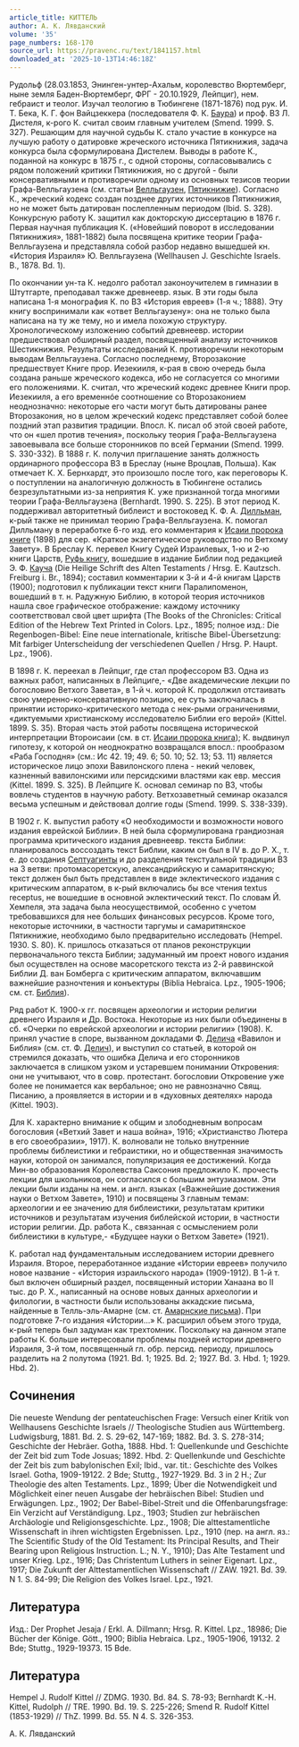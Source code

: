 ```yaml
---
article_title: КИТТЕЛЬ
author: А. К. Лявданский
volume: '35'
page_numbers: 168-170
source_url: https://pravenc.ru/text/1841157.html
downloaded_at: '2025-10-13T14:46:18Z'
---
```


Рудольф (28.03.1853, Энинген-унтер-Ахальм, королевство Вюртемберг, ныне земля Баден-Вюртемберг, ФРГ - 20.10.1929, Лейпциг), нем. гебраист и теолог. Изучал теологию в Тюбингене (1871-1876) под рук. И. Т. Бека, К. Г. фон Вайцзеккера (последователя Ф. К. [Баура](https://pravenc.ru/text/Баура.html)) и проф. ВЗ Л. Дистеля, к-рого К. считал своим главным учителем (Smend. 1999. S. 327). Решающим для научной судьбы К. стало участие в конкурсе на лучшую работу о датировке жреческого источника Пятикнижия, задача конкурса была сформулирована Дистелем. Выводы в работе К., поданной на конкурс в 1875 г., с одной стороны, согласовывались с рядом положений критики Пятикнижия, но с другой - были консервативными и противоречили одному из основных тезисов теории Графа-Велльгаузена (см. статьи [Велльгаузен](https://pravenc.ru/text/Велльгаузен.html), [Пятикнижие](https://pravenc.ru/text/Пятикнижие.html)). Согласно К., жреческий кодекс создан позднее других источников Пятикнижия, но не может быть датирован послепленным периодом (Ibid. S. 328). Конкурсную работу К. защитил как докторскую диссертацию в 1876 г. Первая научная публикация К. («Новейший поворот в исследовании Пятикнижия», 1881-1882) была посвящена критике теории Графа-Велльгаузена и представляла собой разбор недавно вышедшей кн. «История Израиля» Ю. Велльгаузена (Wellhausen J. Geschichte Israels. B., 1878. Bd. 1).

По окончании ун-та К. недолго работал законоучителем в гимназии в Штутгарте, преподавал также древнеевр. язык. В эти годы была написана 1-я монография К. по ВЗ «История евреев» (1-я ч.; 1888). Эту книгу воспринимали как «ответ Велльгаузену»: она не только была написана на ту же тему, но и имела похожую структуру. Хронологическому изложению событий древнеевр. истории предшествовал обширный раздел, посвященный анализу источников Шестикнижия. Результаты исследований К. противоречили некоторым выводам Велльгаузена. Согласно последнему, Второзаконие предшествует Книге прор. Иезекииля, к-рая в свою очередь была создана раньше жреческого кодекса, ибо не согласуется со многими его положениями. К. считал, что жреческий кодекс древнее Книги прор. Иезекииля, а его временнóе соотношение со Второзаконием неоднозначно: некоторые его части могут быть датированы ранее Второзакония, но в целом жреческий кодекс представляет собой более поздний этап развития традиции. Впосл. К. писал об этой своей работе, что он «шел против течения», поскольку теория Графа-Велльгаузена завоевывала все больше сторонников по всей Германии (Smend. 1999. S. 330-332). В 1888 г. К. получил приглашение занять должность ординарного профессора ВЗ в Бреслау (ныне Вроцлав, Польша). Как отмечает К. Х. Бернхардт, это произошло после того, как переговоры К. о поступлении на аналогичную должность в Тюбингене остались безрезультатными из-за неприятия К. уже признанной тогда многими теории Графа-Велльгаузена (Bernhardt. 1990. S. 225). В этот период К. поддерживал авторитетный библеист и востоковед К. Ф. А. [Дилльман](https://pravenc.ru/text/Дилльман.html), к-рый также не принимал теорию Графа-Велльгаузена. К. помогал Дилльману в переработке 6-го изд. его комментария к [Исаии пророка книге](<https://pravenc.ru/text/Исаии пророка книге.html>) (1898) для сер. «Краткое экзегетическое руководство по Ветхому Завету». В Бреслау К. перевел Книгу Судей Израилевых, 1-ю и 2-ю книги Царств, [Руфь книгу](<https://pravenc.ru/text/Руфь книгу.html>), вошедшие в издание Библии под редакцией Э. Ф. [Кауча](https://pravenc.ru/text/Кауча.html) (Die Heilige Schrift des Alten Testaments / Hrsg. E. Kautzsch. Freiburg i. Br., 1894); составил комментарии к 3-й и 4-й книгам Царств (1900); подготовил к публикации текст книги Паралипоменон, вошедший в т. н. Радужную Библию, в которой теория источников нашла свое графическое отображение: каждому источнику соответствовал свой цвет шрифта (The Books of the Chronicles: Critical Edition of the Hebrew Text Printed in Colors. Lpz., 1895; полное изд.: Die Regenbogen-Bibel: Eine neue internationale, kritische Bibel-Übersetzung: Mit farbiger Unterscheidung der verschiedenen Quellen / Hrsg. P. Haupt. Lpz., 1906).

В 1898 г. К. переехал в Лейпциг, где стал профессором ВЗ. Одна из важных работ, написанных в Лейпциге,- «Две академические лекции по богословию Ветхого Завета», в 1-й ч. которой К. продолжил отстаивать свою умеренно-консервативную позицию, ее суть заключалась в принятии историко-критического метода с нек-рыми ограничениями, «диктуемыми христианскому исследователю Библии его верой» (Kittel. 1899. S. 35). Вторая часть этой работы посвящена исторической интерпретации Второисаии (см. в ст. [Исаии пророка книга](<https://pravenc.ru/text/Исаии пророка книга.html>)); К. выдвинул гипотезу, к которой он неоднократно возвращался впосл.: прообразом «Раба Господня» (см.: Ис 42. 19; 49. 6; 50. 10; 52. 13; 53. 11) является историческое лицо эпохи Вавилонского плена - некий человек, казненный вавилонскими или персидскими властями как евр. мессия (Kittel. 1899. S. 325). В Лейпциге К. основал семинар по ВЗ, чтобы вовлечь студентов в научную работу. Ветхозаветный семинар оказался весьма успешным и действовал долгие годы (Smend. 1999. S. 338-339).

В 1902 г. К. выпустил работу «О необходимости и возможности нового издания еврейской Библии». В ней была сформулирована грандиозная программа критического издания древнеевр. текста Библии: планировалось воссоздать текст Библии, каким он был в IV в. до Р. Х., т. е. до создания [Септуагинты](https://pravenc.ru/text/Септуагинты.html) и до разделения текстуальной традиции ВЗ на 3 ветви: протомасоретскую, александрийскую и самаритянскую; текст должен был быть представлен в виде эклектического издания с критическим аппаратом, в к-рый включались бы все чтения textus receptus, не вошедшие в основной эклектический текст. По словам Й. Хемпеля, эта задача была неосуществимой, особенно с учетом требовавшихся для нее больших финансовых ресурсов. Кроме того, некоторые источники, в частности таргумы и самаритянское Пятикнижие, необходимо было предварительно исследовать (Hempel. 1930. S. 80). К. пришлось отказаться от планов реконструкции первоначального текста Библии; задуманный им проект нового издания был осуществлен на основе масоретского текста из 2-й раввинской Библии Д. ван Бомберга с критическим аппаратом, включавшим важнейшие разночтения и конъектуры (Biblia Hebraica. Lpz., 1905-1906; см. ст. [Библия](https://pravenc.ru/text/Библия.html)).

Ряд работ К. 1900-х гг. посвящен археологии и истории религии древнего Израиля и Др. Востока. Некоторые из них были объединены в сб. «Очерки по еврейской археологии и истории религии» (1908). К. принял участие в споре, вызванном докладами Ф. [Делича](https://pravenc.ru/text/Делича.html) «Вавилон и Библия» (см. ст. Ф. [Делич](https://pravenc.ru/text/Делич.html)), и выступил со статьей, в которой он стремился доказать, что ошибка Делича и его сторонников заключается в слишком узком и устаревшем понимании Откровения: они не учитывают, что в совр. протестант. богословии Откровение уже более не понимается как вербальное; оно не равнозначно Свящ. Писанию, а проявляется в истории и в «духовных деятелях» народа (Kittel. 1903).

Для К. характерно внимание к общим и злободневным вопросам богословия («Ветхий Завет и наша война», 1916; «Христианство Лютера в его своеобразии», 1917). К. волновали не только внутренние проблемы библеистики и гебраистики, но и общественная значимость науки, которой он занимался, популяризация ее достижений. Когда Мин-во образования Королевства Саксония предложило К. прочесть лекции для школьников, он согласился с большим энтузиазмом. Эти лекции были изданы на нем. и англ. языках («Важнейшие достижения науки о Ветхом Завете», 1910) и посвящены 3 главным темам: археологии и ее значению для библеистики, результатам критики источников и результатам изучения библейской истории, в частности истории религии. Др. работа К., связанная с осмыслением роли библеистики в культуре,- «Будущее науки о Ветхом Завете» (1921).

К. работал над фундаментальным исследованием истории древнего Израиля. Второе, переработанное издание «Истории евреев» получило новое название - «История израильского народа» (1909-1912). В 1-й т. был включен обширный раздел, посвященный истории Ханаана во II тыс. до Р. Х., написанный на основе новых данных археологии и филологии, в частности были использованы аккадские письма, найденные в Телль-эль-Амарне (см. ст. [Амарнские письма](<https://pravenc.ru/text/Амарнские письма.html>)). При подготовке 7-го издания «Истории...» К. расширил объем этого труда, к-рый теперь был задуман как трехтомник. Поскольку на данном этапе работы К. больше интересовали проблемы поздней истории древнего Израиля, 3-й том, посвященный гл. обр. персид. периоду, пришлось разделить на 2 полутома (1921. Bd. 1; 1925. Bd. 2; 1927. Bd. 3. Hbd. 1; 1929. Hbd. 2).

## Сочинения

Die neueste Wendung der pentateuchischen Frage: Versuch einer Kritik von Wellhausens Geschichte Israels // Theologische Studien aus Württemberg. Ludwigsburg, 1881. Bd. 2. S. 29-62, 147-169; 1882. Bd. 3. S. 278-314; Geschichte der Hebräer. Gotha, 1888. Hbd. 1: Quellenkunde und Geschichte der Zeit bid zum Tode Josuas; 1892. Hbd. 2: Quellenkunde und Geschichte der Zeit bis zum babylonischen Exil; Ibid., var. tit.: Geschichte des Volkes Israel. Gotha, 1909-19122. 2 Bde; Stuttg., 1927-1929. Bd. 3 in 2 H.; Zur Theologie des alten Testaments. Lpz., 1899; Über die Notwendigkeit und Möglichkeit einer neuen Ausgabe der hebräischen Bibel: Studien und Erwägungen. Lpz., 1902; Der Babel-Bibel-Streit und die Offenbarungsfrage: Ein Verzicht auf Verständigung. Lpz., 1903; Studien zur hebräischen Archäologie und Religionsgeschichte. Lpz., 1908; Die alttestamentliche Wissenschaft in ihren wichtigsten Ergebnissen. Lpz., 1910 (пер. на англ. яз.: The Scientific Study of the Old Testament: Its Principal Results, and Their Bearing upon Religious Instruction. L.; N. Y., 1910); Das Alte Testament und unser Krieg. Lpz., 1916; Das Christentum Luthers in seiner Eigenart. Lpz., 1917; Die Zukunft der Alttestamentlichen Wissenschaft // ZAW. 1921. Bd. 39. N 1. S. 84-99; Die Religion des Volkes Israel. Lpz., 1921.

## Литература

Изд.: Der Prophet Jesaja / Erkl. A. Dillmann; Hrsg. R. Kittel. Lpz., 18986; Die Bücher der Könige. Gött., 1900; Biblia Hebraica. Lpz., 1905-1906, 19132. 2 Bde; Stuttg., 1929-19373. 15 Bde.

## Литература

Hempel J. Rudolf Kittel // ZDMG. 1930. Bd. 84. S. 78-93; Bernhardt K.-H. Kittel, Rudolph // TRE. 1990. Bd. 19. S. 225-226; Smend R. Rudolf Kittel (1853-1929) // ThZ. 1999. Bd. 55. N 4. S. 326-353.

А. К. Лявданский
